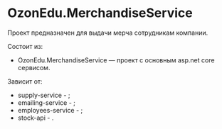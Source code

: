 ﻿# OzonEdu.MerchandiseService
Проект предназначен для выдачи мерча сотрудникам компании.

Состоит из:
- OzonEdu.MerchandiseService — проект с основным asp.net core сервисом.

Зависит от:
- supply-service - ;
- emailing-service - ;
- employees-service - ;
- stock-api - .